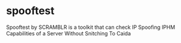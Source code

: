 # spooftest
Spooftest by SCRAMBLR is a toolkit that can check IP Spoofing IPHM Capabilities of a Server Without Snitching To Caida
